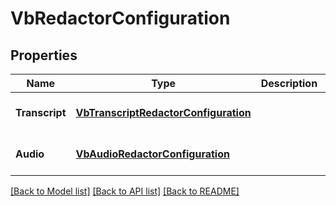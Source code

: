 # VbRedactorConfiguration

## Properties
Name | Type | Description | Notes
------------ | ------------- | ------------- | -------------
**Transcript** | [**VbTranscriptRedactorConfiguration**](VbTranscriptRedactorConfiguration.md) |  | [optional] [default to null]
**Audio** | [**VbAudioRedactorConfiguration**](VbAudioRedactorConfiguration.md) |  | [optional] [default to null]

[[Back to Model list]](../README.md#documentation-for-models) [[Back to API list]](../README.md#documentation-for-api-endpoints) [[Back to README]](../README.md)


